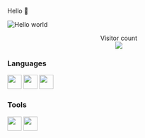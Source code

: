 Hello 👋

<img src="[https://raw.githubusercontent.com/jlr786/master/banner.png](https://github.com/jlr786/jlr786/master/banner.png)" alt="Hello world">

<p align="center"> 
  Visitor count<br>
  <img src="https://profile-counter.glitch.me/jlr786/count.svg" />
</p>

### Languages
<img height="32" width="32" src="https://cdn.simpleicons.org/gnubash" /> <img height="32" width="32" src="https://cdn.simpleicons.org/python" /> <img height="32" width="32" src="https://cdn.simpleicons.org/terraform" /> 

### Tools
 <img height="32" width="32" src="https://cdn.simpleicons.org/github" /> <img height="32" width="32" src="https://cdn.simpleicons.org/vault" />
